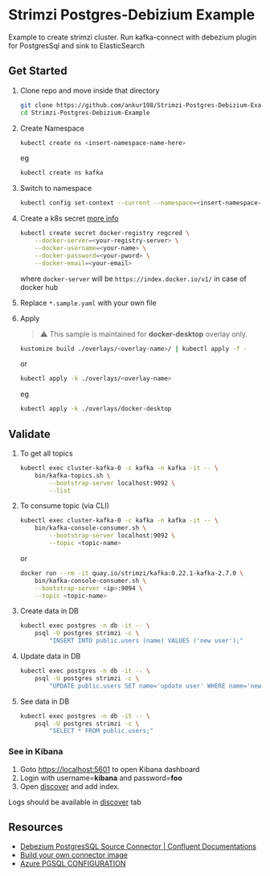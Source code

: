 # Strimzi Postgres-Debizium Example

Example to create strimzi cluster. Run kafka-connect with debezium plugin for PostgresSql and sink to ElasticSearch

## Get Started

1. Clone repo and move inside that directory

    ``` bash
    git clone https://github.com/ankur198/Strimzi-Postgres-Debizium-Example
    cd Strimzi-Postgres-Debizium-Example
    ```

1. Create Namespace

    ``` bash
    kubectl create ns <insert-namespace-name-here>
    ```

    eg

    ``` bash
    kubectl create ns kafka
    ```

1. Switch to namespace

    ``` bash
    kubectl config set-context --current --namespace=<insert-namespace-name-here>
    ```

1. Create a k8s secret [more info](https://kubernetes.io/docs/tasks/configure-pod-container/pull-image-private-registry/#registry-secret-existing-credentials)

    ``` bash
    kubectl create secret docker-registry regcred \
        --docker-server=<your-registry-server> \
        --docker-username=<your-name> \
        --docker-password=<your-pword> \
        --docker-email=<your-email>
    ```

    where `docker-server` will be `https://index.docker.io/v1/` in case of docker hub

1. Replace `*.sample.yaml` with your own file

1. Apply

    > :warning: This sample is maintained for **docker-desktop** overlay only.

    ``` bash
    kustomize build ./overlays/<overlay-name>/ | kubectl apply -f -
    ```

    or

    ``` bash
    kubectl apply -k ./overlays/<overlay-name>
    ```

    eg

    ``` bash
    kubectl apply -k ./overlays/docker-desktop
    ```

## Validate

1. To get all topics

    ``` bash
    kubectl exec cluster-kafka-0 -c kafka -n kafka -it -- \
        bin/kafka-topics.sh \
            --bootstrap-server localhost:9092 \
            --list
    ```

1. To consume topic (via CLI)

    ``` bash
    kubectl exec cluster-kafka-0 -c kafka -n kafka -it -- \
        bin/kafka-console-consumer.sh \
            --bootstrap-server localhost:9092 \
            --topic <topic-name>
    ```

    or

    ``` bash
    docker run --rm -it quay.io/strimzi/kafka:0.22.1-kafka-2.7.0 \
        bin/kafka-console-consumer.sh \
        --bootstrap-server <ip>:9094 \
        --topic <topic-name>
    ```

1. Create data in DB

    ``` bash
    kubectl exec postgres -n db -it -- \
        psql -U postgres strimzi -c \
            "INSERT INTO public.users (name) VALUES ('new user');"
    ```

1. Update data in DB

    ``` bash
    kubectl exec postgres -n db -it -- \
        psql -U postgres strimzi -c \
            "UPDATE public.users SET name='update user' WHERE name='new user';"
    ```

1. See data in DB

    ``` bash
    kubectl exec postgres -n db -it -- \
        psql -U postgres strimzi -c \
            "SELECT * FROM public.users;"
    ```

### See in Kibana 

1. Goto [https://localhost:5601](https://localhost:5601) to open Kibana dashboard
1. Login with username=**kibana** and password=**foo**
1. Open [discover](https://localhost:5601/app/discover) and add index.

Logs should be available in [discover](https://localhost:5601/app/discover) tab

## Resources

- [Debezium PostgresSQL Source Connector | Confluent Documentations](https://docs.confluent.io/debezium-connect-postgres-source/current/overview.html)
- [Build your own connector image](https://strimzi.io/blog/2021/03/29/connector-build/)
- [Azure PGSQL CONFIGURATION](https://debezium.io/documentation/reference/connectors/postgresql.html#postgresql-on-azure)
